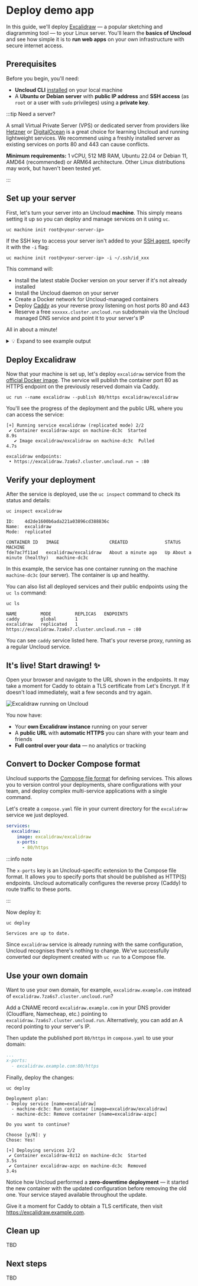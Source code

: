 # Deploy demo app

In this guide, we'll deploy [Excalidraw](https://excalidraw.com) — a popular sketching and diagramming tool — to your
Linux server. You'll learn the **basics of Uncloud** and see how simple it is to **run web apps** on your own
infrastructure with secure internet access.

## Prerequisites

Before you begin, you'll need:

- **Uncloud CLI** [installed](1-install-cli.md) on your local machine
- A **Ubuntu or Debian server** with **public IP address** and **SSH access** (as `root` or a user with `sudo`
  privileges) using a **private key**.

:::tip Need a server?

A small Virtual Private Server (VPS) or dedicated server from providers like [Hetzner](https://www.hetzner.com) or
[DigitalOcean](https://www.digitalocean.com) is a great choice for learning Uncloud and running lightweight services. We
recommend using a freshly installed server as existing services on ports 80 and 443 can cause conflicts.

**Minimum requirements:** 1 vCPU, 512 MB RAM, Ubuntu 22.04 or Debian 11, AMD64 (recommended) or ARM64 architecture.
Other Linux distributions may work, but haven't been tested yet.

:::

## Set up your server

First, let's turn your server into an Uncloud **machine**. This simply means setting it up so you can deploy and manage
services on it using `uc`.

```shell
uc machine init root@<your-server-ip>
```

If the SSH key to access your server isn't added to your [SSH agent](https://www.ssh.com/academy/ssh/agent), specify it
with the `-i` flag:

```shell
uc machine init root@<your-server-ip> -i ~/.ssh/id_xxx
```

This command will:

- Install the latest stable Docker version on your server if it's not already installed
- Install the Uncloud daemon on your server
- Create a Docker network for Uncloud-managed containers
- Deploy [Caddy](https://caddyserver.com/) as your reverse proxy listening on host ports 80 and 443
- Reserve a free `xxxxxx.cluster.uncloud.run` subdomain via the Uncloud managed DNS service and point it to your
  server's IP

All in about a minute!

<details>
<summary>💡 Expand to see example output</summary>

```
$ uc machine init root@157.180.72.195
Downloading Uncloud install script: https://raw.githubusercontent.com/psviderski/uncloud/refs/heads/main/scripts/install.sh
⏳ Running Uncloud install script...
⏳ Installing Docker...
# Executing docker install script, commit: 53a22f61c0628e58e1d6680b49e82993d304b449
+ sh -c apt-get -qq update >/dev/null
+ sh -c DEBIAN_FRONTEND=noninteractive apt-get -y -qq install ca-certificates curl >/dev/null
+ sh -c install -m 0755 -d /etc/apt/keyrings
+ sh -c curl -fsSL "https://download.docker.com/linux/ubuntu/gpg" -o /etc/apt/keyrings/docker.asc
+ sh -c chmod a+r /etc/apt/keyrings/docker.asc
+ sh -c echo "deb [arch=amd64 signed-by=/etc/apt/keyrings/docker.asc] https://download.docker.com/linux/ubuntu noble stable" > /etc/apt/sources.list.d/docker.list
+ sh -c apt-get -qq update >/dev/null
+ sh -c DEBIAN_FRONTEND=noninteractive apt-get -y -qq install docker-ce docker-ce-cli containerd.io docker-compose-plugin docker-ce-rootless-extras docker-buildx-plugin >/dev/null

Running kernel seems to be up-to-date.

No services need to be restarted.

No containers need to be restarted.

No user sessions are running outdated binaries.

No VM guests are running outdated hypervisor (qemu) binaries on this host.
+ sh -c docker version
Client: Docker Engine - Community
 Version:           28.2.1
 API version:       1.50
 Go version:        go1.24.3
 Git commit:        879ac3f
 Built:             Wed May 28 19:25:01 2025
 OS/Arch:           linux/amd64
 Context:           default

Server: Docker Engine - Community
 Engine:
  Version:          28.2.1
  API version:      1.50 (minimum version 1.24)
  Go version:       go1.24.3
  Git commit:       0e2cc22
  Built:            Wed May 28 19:25:01 2025
  OS/Arch:          linux/amd64
  Experimental:     false
 containerd:
  Version:          1.7.27
  GitCommit:        05044ec0a9a75232cad458027ca83437aae3f4da
 runc:
  Version:          1.2.5
  GitCommit:        v1.2.5-0-g59923ef
 docker-init:
  Version:          0.19.0
  GitCommit:        de40ad0

================================================================================

To run Docker as a non-privileged user, consider setting up the
Docker daemon in rootless mode for your user:

    dockerd-rootless-setuptool.sh install

Visit https://docs.docker.com/go/rootless/ to learn about rootless mode.


To run the Docker daemon as a fully privileged service, but granting non-root
users access, refer to https://docs.docker.com/go/daemon-access/

WARNING: Access to the remote API on a privileged Docker daemon is equivalent
         to root access on the host. Refer to the 'Docker daemon attack surface'
         documentation for details: https://docs.docker.com/go/attack-surface/

================================================================================

✓ Docker installed successfully.
✓ Linux user and group 'uncloud' created.
⏳ Installing Uncloud binaries...
⏳ Downloading uncloudd binary: https://github.com/psviderski/uncloud/releases/latest/download/uncloudd_linux_amd64.tar.gz
✓ uncloudd binary installed: /usr/local/bin/uncloudd
⏳ Downloading uninstall script: https://raw.githubusercontent.com/psviderski/uncloud/refs/heads/main/scripts/uninstall.sh
✓ uncloud-uninstall script installed: /usr/local/bin/uncloud-uninstall
✓ Systemd unit file created: /etc/systemd/system/uncloud.service
Created symlink /etc/systemd/system/multi-user.target.wants/uncloud.service → /etc/systemd/system/uncloud.service.
⏳ Downloading uncloud-corrosion binary: https://github.com/psviderski/corrosion/releases/latest/download/corrosion-x86_64-unknown-linux-gnu.tar.gz
✓ uncloud-corrosion binary installed: /usr/local/bin/uncloud-corrosion
✓ Systemd unit file created: /etc/systemd/system/uncloud-corrosion.service
⏳ Starting Uncloud machine daemon (uncloud.service)...
✓ Uncloud machine daemon started.
✓ Uncloud installed on the machine successfully! 🎉
Cluster initialised with machine 'machine-dc3c' and saved as context 'default' in your local config (/Users/spy/.config/uncloud/config.yaml)
Current cluster context is now 'default'.
Waiting for the machine to be ready...

Reserved cluster domain: 7za6s7.cluster.uncloud.run
[+] Deploying service caddy 7/2
 ✔ Container caddy-d7uk on machine-dc3c     Started                                            6.1s
   ✔ Image caddy:2.10.0 on machine-dc3c       Pulled                                           3.7s

Updating cluster domain records in Uncloud DNS to point to machines running caddy service...
[+] Verifying internet access to caddy service 1/1
 ✔ Machine machine-dc3c (157.180.72.195)  Reachable                                            0.7s

DNS records updated to use only the internet-reachable machines running caddy service:
  *.7za6s7.cluster.uncloud.run  A → 157.180.72.195
```

</details>

## Deploy Excalidraw

Now that your machine is set up, let's deploy `excalidraw` service from the
[official Docker image](https://hub.docker.com/r/excalidraw/excalidraw). The service will publish the container port 80
as HTTPS endpoint on the previously reserved domain via Caddy.

```shell
uc run --name excalidraw --publish 80/https excalidraw/excalidraw
```

You'll see the progress of the deployment and the public URL where you can access the service:

```
[+] Running service excalidraw (replicated mode) 2/2
 ✔ Container excalidraw-azpc on machine-dc3c  Started                       8.9s
   ✔ Image excalidraw/excalidraw on machine-dc3c  Pulled                    4.7s

excalidraw endpoints:
 • https://excalidraw.7za6s7.cluster.uncloud.run → :80
```

## Verify your deployment

After the service is deployed, use the `uc inspect` command to check its status and details:

```shell
uc inspect excalidraw
```

```
ID:    4d2de1600b6ada221a03896cd388836c
Name:  excalidraw
Mode:  replicated

CONTAINER ID   IMAGE                   CREATED              STATUS                        MACHINE
fde7ac7f11ad   excalidraw/excalidraw   About a minute ago   Up About a minute (healthy)   machine-dc3c
```

In this example, the service has one container running on the machine `machine-dc3c` (our server). The container is up
and healthy.

You can also list all deployed services and their public endpoints using the `uc ls` command:

```shell
uc ls
```

```
NAME         MODE         REPLICAS   ENDPOINTS
caddy        global       1
excalidraw   replicated   1          https://excalidraw.7za6s7.cluster.uncloud.run → :80
```

You can see `caddy` service listed here. That's your reverse proxy, running as a regular Uncloud service.

## It's live! Start drawing! ✨

Open your browser and navigate to the URL shown in the endpoints. It may take a moment for Caddy to obtain a TLS
certificate from Let's Encrypt. If it doesn't load immediately, wait a few seconds and try again.

![Excalidraw running on Uncloud](./img/excalidraw-browser.png)

You now have:

- Your **own Excalidraw instance** running on your server
- A **public URL** with **automatic HTTPS** you can share with your team and friends
- **Full control over your data** — no analytics or tracking

## Convert to Docker Compose format

Uncloud supports the [Compose file format](https://docs.docker.com/reference/compose-file/) for defining services. This
allows you to version control your deployments, share configurations with your team, and deploy complex multi-service
applications with a single command.

Let's create a `compose.yaml` file in your current directory for the `excalidraw` service we just deployed.

```yaml title="compose.yaml"
services:
  excalidraw:
    image: excalidraw/excalidraw
    x-ports:
      - 80/https
```

:::info note

The `x-ports` key is an Uncloud-specific extension to the Compose file format. It allows you to specify ports that
should be published as HTTP(S) endpoints. Uncloud automatically configures the reverse proxy (Caddy) to route traffic to
these ports.

:::

Now deploy it:

```shell
uc deploy
```

```
Services are up to date.
```

Since `excalidraw` service is already running with the same configuration, Uncloud recognises there's nothing to change.
We've successfully converted our deployment created with `uc run` to a Compose file.

## Use your own domain

Want to use your own domain, for example, `excalidraw.example.com` instead of `excalidraw.7za6s7.cluster.uncloud.run`?

Add a CNAME record `excalidraw.example.com` in your DNS provider (Cloudflare, Namecheap, etc.) pointing to
`excalidraw.7za6s7.cluster.uncloud.run`. Alternatively, you can add an A record pointing to your server's IP.

Then update the published port `80/https` in `compose.yaml` to use your domain:

```yaml title="compose.yaml"
...
x-ports:
  - excalidraw.example.com:80/https
```

Finally, deploy the changes:

```shell
uc deploy
```

```
Deployment plan:
- Deploy service [name=excalidraw]
  - machine-dc3c: Run container [image=excalidraw/excalidraw]
  - machine-dc3c: Remove container [name=excalidraw-azpc]

Do you want to continue?

Choose [y/N]: y
Chose: Yes!

[+] Deploying services 2/2
 ✔ Container excalidraw-0z12 on machine-dc3c  Started                       3.5s 
 ✔ Container excalidraw-azpc on machine-dc3c  Removed                       3.4s 
```

Notice how Uncloud performed a **zero-downtime deployment** — it started the new container with the updated
configuration before removing the old one. Your service stayed available throughout the update.

Give it a moment for Caddy to obtain a TLS certificate, then visit https://excalidraw.example.com.

## Clean up

TBD

## Next steps

TBD

